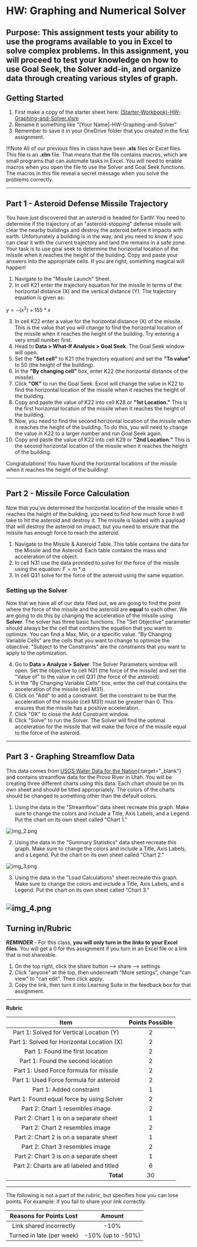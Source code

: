 # HW: Graphing and Numerical Solver

**Purpose:** This assignment tests your ability to use the programs available to you in Excel to solve complex 
problems. In this assignment, you will proceed to test your knowledge on how to use Goal Seek, the Solver add-in, 
and organize data through creating various styles of graph.
---
## Getting Started

1. First make a copy of the starter sheet here: [(Starter-Workbook)-HW-Graphing-and-Solver.xlsm](%28Starter-Workbook%29-HW-Graphing-and-Solver.xlsm)
2. Rename it something like "[Your Name]-HW-Graphing-and-Solver"
3. Remember to save it in your OneDrive folder that you created in the first assignment.

!!!Note
      All of our previous files in class have been **.xls** files or Excel files. This file is an **.xlm** file. That means that the file contains macros, which are small programs that can automate tasks in Excel. You will need to enable macros when you open the file to use the Solver and Goal Seek functions. The macros in this file reveal a secret message when you solve the problems correctly.

---

## Part 1 - Asteroid Defense Missile Trajectory

You have just discovered that an asteroid is headed for Earth! You need to determine if the trajectory of an 
"asteroid-stopping" defense missile will clear the nearby buildings and destroy the asteroid before it impacts with earth.
Unfortunately a building is in the way, and you need to know if you can clear it with the current trajectory and 
land the remains in a safe zone. Your task is to use goal seek to determine the horizontal location of the missile when it reaches the height of the 
building. Copy 
and paste your answers into the appropriate cells. If you are right, something magical will happen!

1. Navigate to the "Missile Launch" Sheet.
2. In cell K21 enter the trajectory equation for the missile in terms of the horizontal distance (X) and the 
   vertical distance (Y). The trajectory equation is given as: 

$y = -(x^2)+ 155 *x$

3. In cell K22 enter a value for the horizontal distance (X) of the missile. This is the value that you will change to find the 
   horizontal location of the missile when it reaches the height of the building. Try entering a very small number 
   first. 
4. Head to **Data > What-If Analysis > Goal Seek**. The Goal Seek window will open.
5. Set the **"Set cell"** to K21 (the trajectory equation) and set the **"To value"** to 50 (the height of the building).
6. In the **"By changing cell"** box, enter K22 (the horizontal distance of the missile).
7. Click **"OK"** to run the Goal Seek. Excel will change the value in K22 to find the horizontal location of the missile when it reaches the height of the building.
8. Copy and paste the value of K22 into cell K28 or **"1st Location."** This is the first horizontal location of the 
   missile when it reaches the height of the building.
9. Now, you need to find the second horizontal location of the missile when it reaches the height of the building. 
   To do this, you will need to change the value in K22 to a larger number and run Goal Seek again.
10. Copy and paste the value of K22 into cell K29 or **"2nd Location."** This is the second horizontal location of 
    the missile when it reaches the height of the building.

Congratulations! You have found the horizontal locations of the missile when it reaches the height of the building!

---

## Part 2 - Missile Force Calculation 

Now that you've determined the horizontal location of the missile when it reaches the height of the building, 
    you need to find how much 
force it will take to hit the asteroid and destroy it. The missile is loaded with a payload that will destroy the 
asteroid on impact, but you need to ensure that the missile has enough force to reach the asteroid.

1. Navigate to the Missile & Asteroid Table. This table contains the data for the Missile and the Asteroid. Each 
   table contains the mass and acceleration of the object.
2. In cell N31 use the data provided to solve for the force of the missile using the equation: $F=m*a$
3. In cell Q31  solve for the force of the asteroid using the same equation.

### Setting up the Solver

Now that we have all of our data filled out, we are going to find the point where the force of the missile and 
   the asteroid are **equal** to each other. We are going to do this by changing the acceleration of the missile using 
**Solver**. The solver has three basic functions. The "Set Objective" parameter should always be the cell that 
contains the 
equation that you want to optimize. You can find a Max, Min, or a specific value. "By Changing Variable Cells" are 
the cells that you want to change to optimize the objective. "Subject to the Constraints" are the constraints that you want to apply to the optimization.

4. Go to **Data > Analyze > 
Solver**. The Solver Parameters window will open. Set the objective to cell N31 (the force of the missile) and set the 
    "Value of" to the value in cell Q31 (the force of the asteroid).
5. In the "By Changing Variable Cells" box, enter the cell that contains the acceleration of the missile (cell M31).
6. Click on "Add" to add a constraint. Set the constraint to be that the acceleration of the missile (cell M31) must 
   be greater than 0. This ensures that the missile has a positive acceleration.
7. Click "OK" to close the Add Constraint window.
8. Click "Solve" to run the Solver. The Solver will find the optimal acceleration for the missile that will make the 
   force of the missile equal to the force of the asteroid.

---
## Part 3 - Graphing Streamflow Data

This data comes from [USGS Water Data for the Nation](https://waterdata.usgs.gov/nwis){:target="_blank"} and contains 
streamflow data for the 
    Provo River in Utah. You will be creating three different charts using this data. Each chart should be on its own 
    sheet and should be titled appropriately. The colors of the charts should be changed to something other than the default colors.
1. Using the data in the "Streamflow" data sheet recreate this graph. Make sure to change the colors and include a 
   Title, Axis Labels, and a Legend. Put the chart on its own sheet called "Chart 1."

![img_2.png](graphing_images/hwlinegraph.png)

2. Using the data in the "Summary Statistics" data sheet recreate this graph. Make sure to change the colors and 
   include a 
   Title, Axis Labels, and a Legend. Put the chart on its own sheet called "Chart 2."

![img_3.png](graphing_images/columnchart.png)

3. Using the data in the "Load Calculations" sheet recreate this graph. Make sure to change the colors and include a 
   Title, Axis Labels, and a Legend. Put the chart on its own sheet called "Chart 3."

![img_4.png](graphing_images/img_4.png)
---
## Turning in/Rubric

**_REMINDER_** - For this class, **you will only turn in the _links_ to your Excel files**. You will get a 0 for this assignment if you turn in an Excel file or a link that is not shareable. 

1. On the top right, click the share button --> share --> settings
2. Click "anyone" at the top, then underneath "More settings", change "can view" to "can edit". Then click apply. 
3. Copy the link, then turn it into Learning Suite in the feedback box for that assignment.

---

**Rubric**

|                      Item                      | Points Possible |
|:----------------------------------------------:|:---------------:|
|    Part 1: Solved for Vertical Location (Y)    |        2        |
|   Part 1: Solved for Horizontal Location (X)   |        2        |
|        Part 1: Found the first location        |        2        |
|       Part 1: Found the second location        |        2        |
|     Part 1: Used Force formula for missile     |        2        |
|    Part 1: Used Force formula for asteroid     |        2        |
|            Part 1: Added constraint            |        1        |
|   Part 1: Found equal force by using Solver    |        2        |
|        Part 2: Chart 1 resembles image         |        2        |
|     Part 2: Chart 1 is on a separate sheet     |        1        |
|        Part 2: Chart 2 resembles image         |        2        |
|     Part 2: Chart 2 is on a separate sheet     |        1        |
|        Part 2: Chart 3 resembles image         |        2        |
|     Part 2: Chart 3 is on a separate sheet     |        1        |
|   Part 2: Charts are all labeled and titled    |        6        |
| <div style="text-align: right">**Total**</div> |       30        |

---

The following is not a part of the rubric, but specifies how you can lose points. For example: if you fail to share your link correctly.

| **Reasons for Points Lost** |    **Amount**     |  
|:---------------------------:|:-----------------:|
|   Link shared incorrectly   |       -10%        |
|  Turned in late (per week)  | -10% (up to -50%) |
